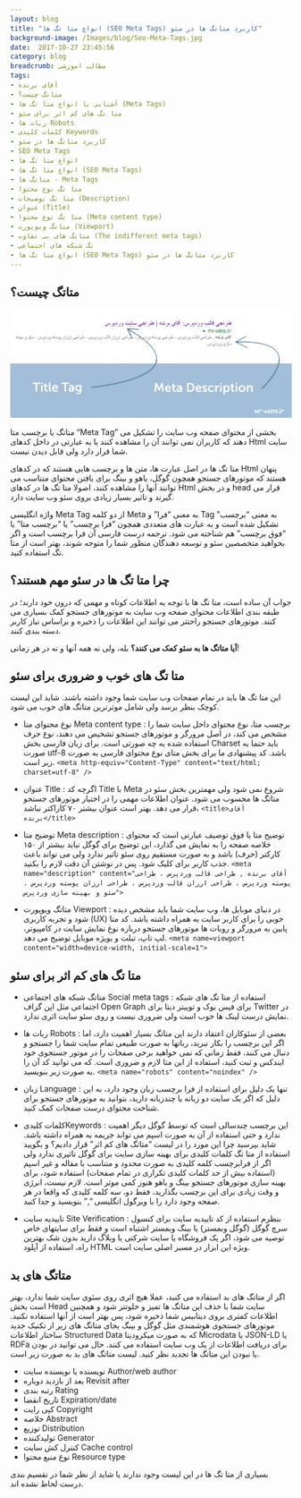 ```yaml
---
layout: blog
title: "انواع متا تگ ها (SEO Meta Tags) کاربرد متاتگ ها در سئو"
background-image: /Images/blog/Seo-Meta-Tags.jpg
date:  2017-10-27 23:45:56
category: blog
breadcrumb: مطالب اموزشی
tags:
- آقای برنده
- متاتگ چیست؟
- آشنایی با انواع متا تگ ها (Meta Tags)
- متا تگ های کم اثر برای سئو
- ربات ها Robots
- کلمات کلیدی Keywords
- کاربرد متاتگ ها در سئو
- SEO Meta Tags
- انواع متا تگ ها
- انواع متا تگ ها (SEO Meta Tags)
- متاتگ ها - Meta Tags
- متا تگ نوع محتوا
- متا تگ توضیحات (Description)
- عنوان (Title)
- متا تگ نوع محتوا (Meta content type)
- متاتگ ویوپورت (Viewport)
- متاتگ های بی تفاوت (The indifferent meta tags)
- تگ شبکه های اجتماعی
- انواع متا تگ ها (SEO Meta Tags) کاربرد متاتگ ها در سئو
---
```




## متاتگ چیست؟ 
![انواع متا تگ ها (SEO Meta Tags) کاربرد متاتگ ها در سئو][1]

[1]: /Images/blog/title-tag-meta-description.jpg "انواع متا تگ ها (SEO Meta Tags) کاربرد متاتگ ها در سئو"

متاتگ یا برچسب متا “Meta Tag” بخشی از محتوای صفحه وب سایت را تشکیل می دهند که کاربران نمی توانند آن را مشاهده کنند یا به عبارتی در داخل کدهای Html سایت شما قرار دارد ولی قابل دیدن نیست.

متا تگ ها در اصل عبارت ها، متن ها و برچسب هایی هستند که در کدهای Html پنهان هستند که موتورهای جستجو همچون گوگل، یاهو و بینگ برای یافتن محتوای متناسب می توانند آنها را مشاهده کنند، اصولا متا تگ ها در کدهای Html و در بخش head قرار می گیرند و تاثیر بسیار زیادی بروی سئو وب سایت دارد.

واژه انگلیسی Meta Tag از دو کلمه Meta به معنی “فرا” و Tag به معنی “برچسب” تشکیل شده است و به عبارت های متعددی همچون “فرا برچسب” یا “برچسب متا” یا “فوق برچسب” هم شناخته می شود. ترجمه درست فارسی آن فرا برچسب است و اگر بخواهید متخصصین سئو و توسعه دهندگان منظور شما را متوجه شوند، بهتر است از متا تگ استفاده کنید.


##  چرا متا تگ ها در سئو مهم هستند؟

جواب آن ساده است، متا تگ ها با توجه به اطلاعات کوتاه و مهمی که درون خود دارند؛ در طبقه بندی اطلاعات محتوای صفحه وب سایت به موتورهای جستجو کمک بسیاری می کنند. موتورهای جستجو راحتتر می توانند این اطلاعات را ذخیره و براساس نیاز کاربر دسته بندی کنند.

**آیا متاتگ ها به سئو کمک می کنند؟** بله، ولی نه همه آنها و نه در هر زمانی!


## متا تگ های خوب و ضروری برای سئو

این متا تگ ها باید در تمام صفحات وب سایت شما وجود داشته باشند. شاید این لیست کوچک بنظر برسد ولی شامل موثرترین متاتگ های خوب  می شود.

+   نوع محتوای متا Meta content type : 
برچسب متا، نوع محتوای داخل سایت شما را مشخص می کند، در اصل مرورگر و موتورهای جستجو تشخیص می دهند، نوع حرف استفاده شده به چه صورتی است. برای زبان فارسی بخش Charset باید حتما به صورت utf-8 باشد. کد پیشنهادی ما برای بخش متای نوع محتوای فارسی به صورت زیر است.
`<meta http-equiv="Content-Type" content="text/html; charset=utf-8" />`

+   عنوان Title :
اگرچه کد Title با Meta شروع نمی شود ولی مهمترین بخش سئو در متاتگ ها محسوب می شود. عنوان اطلاعات مهمی را در اختیار موتورهای جستجو قرار می دهد. بهتر است عنوان بیشتر ۷۰ کاراکتر نباشد،
`<title>آقای برنده</title>`

+   توضیح متا Meta description :
توضیح متا یا فوق توصیف عبارتی است که محتوای خلاصه صفحه را به نمایش می گذارد، این توضیح برای گوگل نباید بیشتر از ۱۵۰ کارکتر (حرف) باشد و به صورت مستقیم روی سئو تاثیر ندارد ولی می تواند باعث جذب کاربر برای کلیک شود. پس در نوشتن آن دقت لازم را بکنید.
`<meta name="description" content="آقای برنده , طراحی قالب وردپرس ، طراحی پوسته وردپرس ، طراحی ارزان قالب وردپرس ، طراحی ارزان پوسته وردپرس ، سئو و بهینه سازی وردپرس">`

+   متاتگ ویوپورت Viewport :
در دنیای موبایل ها، وب سایت شما باید مشخص دیده شود و تجربه کاربری (UX) خوبی را برای کاربر سایت به همراه داشته باشد. کد متا پایین به مرورگر و روبات ها موتورهای جستجو درباره نوع نمایش سایت در کامپیوتر، لپ تاپ، تبلت و بویژه موبایل توضیح می دهد.
`<meta name=viewport content="width=device-width, initial-scale=1">`

## متا تگ های کم اثر برای سئو
+   متاتگ شبکه های اجتماعی Social meta tags :
استفاده از متا تگ های شبکه اجتماعی مثل اپن گراف Open Graph برای فیس بوک و توییتر دیتا برای Twitter در نمایش درست لینک ها خوب است ولی ضروری نیست و روی سئو سایت اثری ندارد.

+   ربات ها Robots : 
بعضی از سئوکاران اعتقاد دارند این متاتگ بسیار اهمیت دارد، اما اگر این برچسب را بکار نبرید، رباتها به صورت طبیعی تمام سایت شما را جستجو و دنبال می کنند، فقط زمانی که نمی خواهید برخی صفحات را در موتور 
جستجوی خود ایندکس و ثبت کنید، استفاده از این متا لازم و ضروری است. که می توانید کد آن را به صورت زیر بنویسید.
`<meta name="robots" content="noindex" />`

+   زبان Language :
تنها یک دلیل برای استفاده از فرا برچسب زبان وجود دارد، به این دلیل که اگر یک سایت دو زبانه یا چندزبانه دارید، بتوانید به موتورهای جستجو برای شناخت محتوای درست صفحات کمک کنید.

+   کلمات کلیدیKeywords :
این برچسب چندسالی است که توسط گوگل دیگر اهمیت ندارد و حتی استفاده از آن به صورت اسپم می تواند جریمه به همراه داشته باشد.
شاید بپرسید چرا این مورد را در لیست “متاتگ های کم اثر” قرار دادیم؟ و بگویید استفاده از متا تگ کلمات کلیدی برای بهینه سازی سایت برای گوگل تاثیری ندارد ولی اگر از فرابرچسب کلمه کلیدی به صورت محدود و متناسب با مقاله و غیر اسپم (استفاده بیش از حد کلمات کلیدی تکراری در تمام صفحات) استفاده شود، برای بهینه سازی موتورهای جستجو بینگ و یاهو هنوز کمی موثر است. لازم نیست، انرژی و وقت زیادی برای این برچسب بگذارید، فقط دو، سه کلمه کلیدی که واقعا در هر صفحه  وجود دارد را با ویرگول انگلیسی “,” بنویسید و جدا کنید. 

+   تاییدیه سایت Site Verification :
 بنظرم استفاده از کد تاییدیه سایت برای کنسول سرچ گوگل (گوگل وبمستر) یا بینگ وبمستر اشتباه است و فقط برای سایتهای خاص توصیه می شود، اگر یک فروشگاه یا سایت شرکتی یا وبلاگ دارید بدون شک بهترین راه، استفاده از آپلود HTML ویژه این ابزار در مسیر اصلی سایت است.

## متاتگ های بد
اگر از متاتگ های بد استفاده می کنید، عملا هیچ اثری روی سئوی سایت شما ندارد، بهتر است بخش Head سایت شما با حذف این متاتگ ها تمیز و خلوتتر شود و همچنین اطلاعات کمتری بروی دیتابیس شما ذخیره شود، پس بهتر است از آنها استفاده نکنید. موتورهای جستجوی هوشمندی مثل گوگل و بینگ بجای متاتگ های زیر از تکنیک جدید ساختار اطلاعات Structured Data که به صورت میکرودیتا Microdata یا JSON-LD یا RDFa برای دریافت اطلاعات از یک وب سایت استفاده می کنند. حال می توانید در بودن یا نبودن این متاتگ ها تجدید نظر کنید. لیست متاتگ های بد به صورت زیر است.

+   نویسنده یا نویسنده سایت Author/web author
+   بعد از بازدید دوباره Revisit after
+   رتبه بندی Rating
+   تاریخ انقضا Expiration/date
+   کپی رایت Copyright
+   خلاصه Abstract
+   توزیع Distribution
+   تولیدکننده Generator
+   کنترل کش سایت Cache control
+   نوع منبع محتوا Resource type

بسیاری از متا تگ ها در این لیست وجود ندارند یا شاید از نظر شما در تقسیم بندی درست لحاظ نشده اند.
